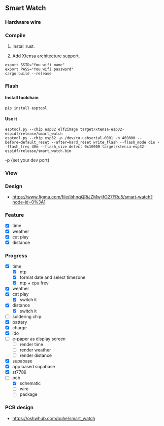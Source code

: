 ## Smart Watch
### Hardware wire

### Compile
1. Install rust.

2. Add Xtensa architecture support.

```
export SSID="You wifi name"
export PASS="You wifi password"
cargo build --release
```
### Flash
#### Install toolchain
```
pip install esptool
```
#### Use it
```
esptool.py --chip esp32 elf2image target/xtensa-esp32-espidf/release/smart_watch
esptool.py --chip esp32 -p /dev/cu.usbserial-0001 -b 460800 --before=default_reset --after=hard_reset write_flash --flash_mode dio --flash_freq 40m --flash_size detect 0x10000 target/xtensa-esp32-espidf/release/smart_watch.bin
```
-p {set your dev port}

### View

### Design
- https://www.figma.com/file/ibhnqQRiJZMwjifO27FRu5/smart-watch?node-id=0%3A1

### Feature

- [x] time
- [x] weather
- [x] cat play
- [x] distance

### Progress

- [x] time
    - [x] ntp
    - [x] format date and select timezone
    - [x] ntp + cpu frev
- [x] weather
- [x] cat play
    - [x] switch it
- [x] distance
    - [x] switch it
- [ ] soldering chip
- [x] battery
- [x] charge
- [x] ldo
- [ ] e-paper as display screen
    - [ ] render time
    - [ ] render weather
    - [ ] render distance
- [x] supabase
- [x] app based supabase
- [x] st7789
- [ ] pcb
    - [x] schematic
    - [ ] wire
    - [ ] package
### PCB design

- https://oshwhub.com/buhe/smart_watch